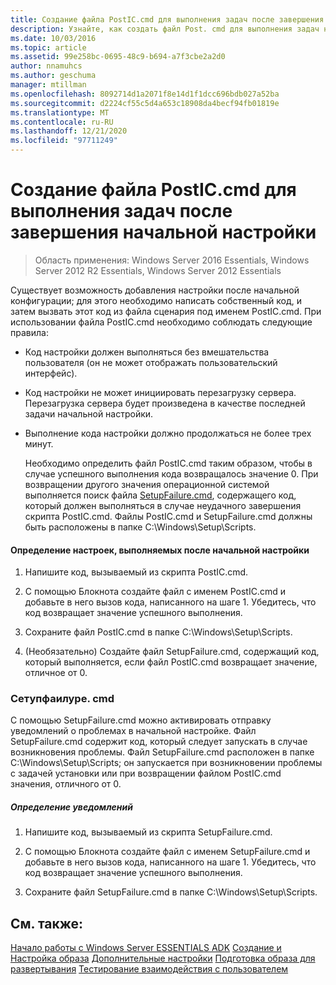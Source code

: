 ```yaml
---
title: Создание файла PostIC.cmd для выполнения задач после завершения начальной настройки
description: Узнайте, как создать файл Post. cmd для выполнения задач начальной настройки, выполняемых в Windows Server Essentials.
ms.date: 10/03/2016
ms.topic: article
ms.assetid: 99e258bc-0695-48c9-b694-a7f3cbe2a2d0
author: nnamuhcs
ms.author: geschuma
manager: mtillman
ms.openlocfilehash: 8092714d1a2071f8e14d1f1dcc696bdb027a52ba
ms.sourcegitcommit: d2224cf55c5d4a653c18908da4becf94fb01819e
ms.translationtype: MT
ms.contentlocale: ru-RU
ms.lasthandoff: 12/21/2020
ms.locfileid: "97711249"
---
```

# <a name="create-the-posticcmd-file-for-running-post-initial-configuration-tasks"></a>Создание файла PostIC.cmd для выполнения задач после завершения начальной настройки

>Область применения: Windows Server 2016 Essentials, Windows Server 2012 R2 Essentials, Windows Server 2012 Essentials

Существует возможность добавления настройки после начальной конфигурации; для этого необходимо написать собственный код, и затем вызвать этот код из файла сценария под именем PostIC.cmd. При использовании файла PostIC.cmd необходимо соблюдать следующие правила:

- Код настройки должен выполняться без вмешательства пользователя (он не может отображать пользовательский интерфейс).

- Код настройки не может инициировать перезагрузку сервера. Перезагрузка сервера будет произведена в качестве последней задачи начальной настройки.

- Выполнение кода настройки должно продолжаться не более трех минут.

  Необходимо определить файл PostIC.cmd таким образом, чтобы в случае успешного выполнения кода возвращалось значение 0. При возвращении другого значения операционной системой выполняется поиск файла [SetupFailure.cmd](Create-the-PostIC.cmd-File-for-Running-Post-Initial-Configuration-Tasks.md#BKMK_SetupFailure), содержащего код, который должен выполняться в случае неудачного завершения скрипта PostIC.cmd. Файлы PostIC.cmd и SetupFailure.cmd должны быть расположены в папке C:\Windows\Setup\Scripts.

#### <a name="to-define-post-initial-configuration-customizations"></a>Определение настроек, выполняемых после начальной настройки

1.  Напишите код, вызываемый из скрипта PostIC.cmd.

2.  С помощью Блокнота создайте файл с именем PostIC.cmd и добавьте в него вызов кода, написанного на шаге 1. Убедитесь, что код возвращает значение успешного выполнения.

3.  Сохраните файл PostIC.cmd в папке C:\Windows\Setup\Scripts.

4.  (Необязательно) Создайте файл SetupFailure.cmd, содержащий код, который выполняется, если файл PostIC.cmd возвращает значение, отличное от 0.

###  <a name="setupfailurecmd"></a><a name="BKMK_SetupFailure"></a> Сетупфаилуре. cmd
 С помощью SetupFailure.cmd можно активировать отправку уведомлений о проблемах в начальной настройке. Файл SetupFailure.cmd содержит код, который следует запускать в случае возникновения проблемы. Файл SetupFailure.cmd расположен в папке C:\Windows\Setup\Scripts; он запускается при возникновении проблемы с задачей установки или при возвращении файлом PostIC.cmd значения, отличного от 0.

##### <a name="to-define-notifications"></a>Определение уведомлений

1.  Напишите код, вызываемый из скрипта SetupFailure.cmd.

2.  С помощью Блокнота создайте файл с именем SetupFailure.cmd и добавьте в него вызов кода, написанного на шаге 1. Убедитесь, что код возвращает значение успешного выполнения.

3.  Сохраните файл SetupFailure.cmd в папке C:\Windows\Setup\Scripts.

## <a name="see-also"></a>См. также:
 [Начало работы с Windows Server ESSENTIALS ADK](Getting-Started-with-the-Windows-Server-Essentials-ADK.md) [Создание и Настройка образа](Creating-and-Customizing-the-Image.md) [Дополнительные настройки](Additional-Customizations.md) [Подготовка образа для развертывания](Preparing-the-Image-for-Deployment.md) [Тестирование взаимодействия с пользователем](Testing-the-Customer-Experience.md)
